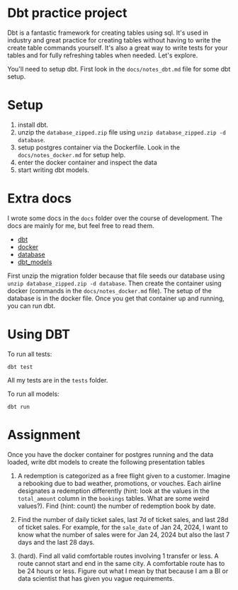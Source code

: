 # Dbt practice project

Dbt is a fantastic framework for creating tables using sql. It's used in industry and great practice for creating tables without having to write the create table commands yourself. It's also a great way to write tests for your tables and for fully refreshing tables when needed. Let's explore.

You'll need to setup dbt. First look in the `docs/notes_dbt.md` file for some dbt setup.

# Setup

1. install dbt.
2. unzip the `database_zipped.zip` file using `unzip database_zipped.zip -d database`.
3. setup postgres container via the Dockerfile. Look in the `docs/notes_docker.md` for setup help.
4. enter the docker container and inspect the data
5. start writing dbt models.


# Extra docs

I wrote some docs in the `docs` folder over the course of development. The docs are mainly for me, but feel free to read them.

- [dbt](docs/notes_dbt.md)
- [docker](docs/notes_docker.md)
- [database](docs/notes_on_database.md)
- [dbt_models](docs/notes_while_writing_dbt_models.md)

First unzip the migration folder because that file seeds our database using `unzip database_zipped.zip -d database`. Then create the container using docker (commands in the `docs/notes_docker.md` file). The setup of the database is in the docker file. Once you get that container up and running, you can run dbt.

# Using DBT

To run all tests:
```
dbt test
```

All my tests are in the `tests` folder.

To run all models:

```
dbt run
```

# Assignment
Once you have the docker container for postgres running and the data loaded, write dbt models to create the following presentation tables

1. A redemption is categorized as a free flight given to a customer. Imagine a rebooking due to bad weather, promotions, or vouches. Each airline designates a redemption differently (hint: look at the values in the `total_amount` column in the `bookings` tables. What are some weird values?). Find (hint: count) the number of redemption book by date.


2. Find the number of daily ticket sales, last 7d of ticket sales, and last 28d of ticket sales. For example, for the `sale_date` of Jan 24, 2024, I want to know what the number of sales were for Jan 24, 2024 but also the last 7 days and the last 28 days.

3. (hard). Find all valid comfortable routes involving 1 transfer or less. A route cannot start and end in the same city. A comfortable route has to be 24 hours or less. Figure out what I mean by that because I am a BI or data scientist that has given you vague requirements.
